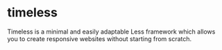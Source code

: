 # timeless
Timeless is a minimal and easily adaptable Less framework which allows you to create responsive websites without starting from scratch.
